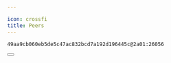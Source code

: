 ```yaml
---

icon: crossfi
title: Peers
---
```


<div class="code-block-wrapper">
  <pre><code>49aa9cb060eb5de5c47ac832bcd7a192d196445c@2a01:26056</code></pre>
  <button class="copy-btn"><i class="fas fa-copy"></i></button>
</div>
